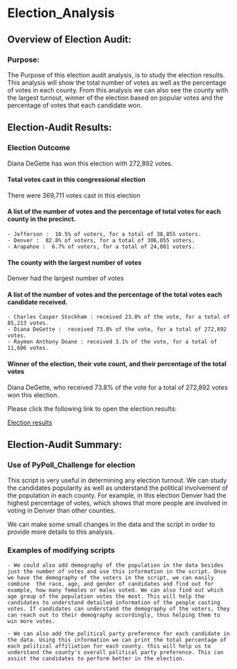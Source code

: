 # Election_Analysis

## Overview of Election Audit:

### Purpose: 
The Purpose of this election audit analysis, is to study the election results. This analysis will show the total number of votes as well as the percentage of votes in each county. From this analysis we can also see the county with the largest turnout, winner of the election based on popular votes and the percentage of votes that each candidate won.

## Election-Audit Results:

### Election Outcome 
Diana DeGette has won this election with 272,892 votes.

#### Total votes cast in this congressional election
There were 369,711 votes cast in this election

#### A list of the number of votes and the percentage of total votes for each county in the precinct.
    - Jefferson :  10.5% of voters, for a total of 38,855 voters.
    - Denver :  82.8% of voters, for a total of 306,055 voters.
    - Arapahoe :  6.7% of voters, for a total of 24,801 voters.

#### The county with the largest number of votes
Denver had the largest number of votes

#### A list of the number of votes and the percentage of the total votes each candidate received.
    - Charles Casper Stockham : received 23.0% of the vote, for a total of 85,213 votes.
    - Diana DeGette :  received 73.8% of the vote, for a total of 272,892 votes.
    - Raymon Anthony Doane : received 3.1% of the vote, for a total of 11,606 votes.

#### Winner of the election, their vote count, and their percentage of the total votes
Diana DeGette, who received 73.8% of the vote for a total of 272,892 votes won this election.

Please click the following link to open the election results:

[Election results](election_analysis.txt)

## Election-Audit Summary:

### Use of PyPoll_Challenge for election
This script is very useful in determining any election turnout. We can study the candidates popularity as well as understand the political involvement of the population in each county. For example, in this election Denver had the highest percentage of votes, which shows that more people are involved in voting in Denver than other counties. 

We can make some small changes in the data and the script in order to provide more details to this analysis.

### Examples of modifying scripts
    - We could also add demography of the population in the data besides just the number of votes and use this information in the script. Once we have the demography of the voters in the script, we can easily combine  the race, age, and gender of candidates and find out for example, how many females or males voted. We can also find out which age group of the population votes the most. This will help the candidates to understand detailed information of the people casting votes. If candidates can understand the demography of the voters, they can reach out to their demography accordingly, thus helping them to win more votes.

    - We can also add the political party preference for each candidate in the data. Using this information we can print the total percentage of each political affiliation for each county. this will help us to understand the county's overall political party preference. This can assist the candidates to perform better in the election. 
